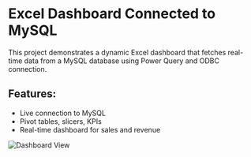 # Excel Dashboard Connected to MySQL

This project demonstrates a dynamic Excel dashboard that fetches real-time data from a MySQL database using Power Query and ODBC connection.

## Features:
- Live connection to MySQL
- Pivot tables, slicers, KPIs
- Real-time dashboard for sales and revenue

![Dashboard View](screenshots/dashboard_view.png)
